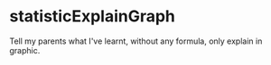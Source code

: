 # statisticExplainGraph
Tell my parents what I've learnt, without any formula, only explain in graphic.
